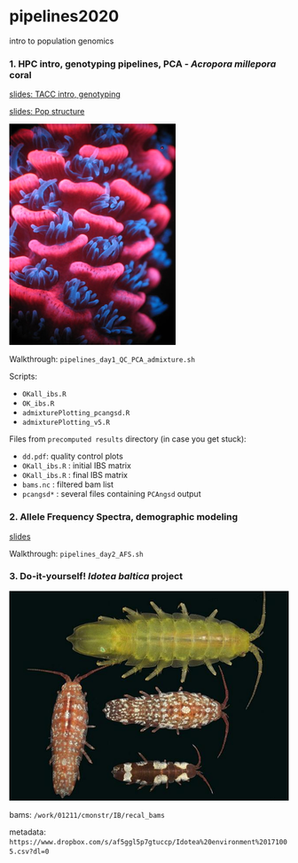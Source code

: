 # pipelines2020
intro to population genomics

### 1. HPC intro, genotyping pipelines, PCA - *Acropora millepora* coral

[slides: TACC intro, genotyping](https://docs.google.com/presentation/d/1Po3J-SAM9Ju7l27Au2YeMmMK1d-0UBu6sLN_10VxWGI/edit?usp=sharing)

[slides: Pop structure](https://www.dropbox.com/s/l42knuvfsf3pif3/pop_structure.pptx?dl=0)

![*A. millepora* under fluorescent microscope](amillepora-redcyan.jpg)

Walkthrough: `pipelines_day1_QC_PCA_admixture.sh`

Scripts:
- `OKall_ibs.R`
- `OK_ibs.R`
- `admixturePlotting_pcangsd.R`
- `admixturePlotting_v5.R`

Files from `precomputed results` directory (in case you get stuck):
- `dd.pdf`: quality control plots
- `OKall_ibs.R` : initial IBS matrix
- `OKall_ibs.R` : final IBS matrix
- `bams.nc` : filtered bam list
- `pcangsd*` : several files containing `PCAngsd` output

### 2. Allele Frequency Spectra, demographic modeling

[slides](https://docs.google.com/presentation/d/1qvwG3MMP2xRPd4oGy6VyLXxzAKf99suKzCcMvUSFMrY/edit?usp=sharing)

Walkthrough: `pipelines_day2_AFS.sh`

### 3. Do-it-yourself! *Idotea baltica* project

![*Idotea baltica*](isopoda_idotea_balthica_01-10-15_1.jpg)

bams: `/work/01211/cmonstr/IB/recal_bams`

metadata: `https://www.dropbox.com/s/af5ggl5p7gtuccp/Idotea%20environment%20171005.csv?dl=0`
